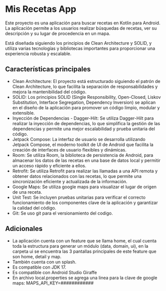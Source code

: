 # Mis Recetas App

Este proyecto es una aplicación para buscar recetas en Kotlin para Android. La aplicación permite a
los usuarios realizar búsquedas de recetas, ver su descripción y su lugar de procedencia en un
mapa.

Está diseñada siguiendo los principios de Clean Architecture y SOLID, y utiliza varias tecnologías y
bibliotecas importantes para proporcionar una experiencia robusta y escalable.

## Características principales

- Clean Architecture: El proyecto está estructurado siguiendo el patrón de Clean Architecture, lo
  que facilita la separación de responsabilidades y mejora la mantenibilidad del código.
- SOLID: Los principios SOLID (Single Responsibility, Open-Closed, Liskov Substitution, Interface
  Segregation, Dependency Inversion) se aplican en el diseño de la aplicación para promover un
  código
  limpio, modular y extensible.
- Inyección de Dependencias - Dagger-Hilt: Se utiliza Dagger-Hilt para realizar la inyección de
  dependencias, lo que simplifica la gestión de las dependencias y permite una mejor escalabilidad y
  prueba unitaria del código.
- Jetpack Compose: La interfaz de usuario se desarrolla utilizando Jetpack Compose, el moderno
  toolkit de UI de Android que facilita la creación de interfaces de usuario flexibles y dinámicas.
- Room: Se utiliza Room, la biblioteca de persistencia de Android, para almacenar los datos de las
  recetas en una base de datos local y permitir un acceso rápido y eficiente a ellos.
- Retrofit: Se utiliza Retrofit para realizar las llamadas a una API remota y obtener datos
  relacionados con las recetas, lo que permite una sincronización eficiente y actualizada de la
  información.
- Google Maps: Se utiliza google maps para visualizar el lugar de origen de una receta.
- Unit Test: Se incluyen pruebas unitarias para verificar el correcto funcionamiento de los
  componentes clave de la aplicación y garantizar la calidad del código.
- Git: Se uso git para el versionamiento del codigo.

## Adicionales

- La aplicación cuenta con un feature que se llama home, el cual cuenta toda la estructura para
  generar un módulo (data, domain, ui), en la carpeta ui se encuentra las 3 pantallas principales
  de este feature que son home, detail y map.
- También cuenta con un splash.
- Es compatible con JDK 17.
- Es compatible con Android Studio Giraffe
- En archivo local.properties se agrega una linea para la clave de google maps:
  MAPS_API_KEY=############
